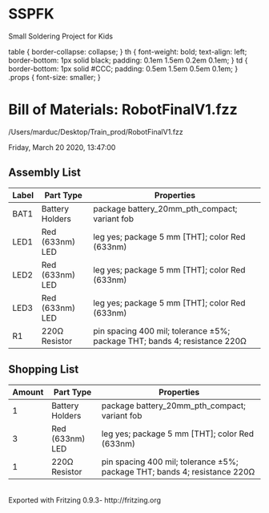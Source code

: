 # SSPFK
Small Soldering Project for Kids

table {
	border-collapse: collapse;
}
th {
	font-weight: bold;
	text-align: left;
	border-bottom: 1px solid black;
	padding: 0.1em 1.5em 0.2em 0.1em;
}
td {
	border-bottom: 1px solid #CCC;
	padding: 0.5em 1.5em 0.5em 0.1em;
}
.props {
	font-size: smaller;
}
</style>
</head>

<body>
<h1>Bill of Materials: RobotFinalV1.fzz</h1>
<p class="meta">/Users/marduc/Desktop/Train_prod/RobotFinalV1.fzz</p>
<p class="meta">Friday, March 20 2020, 13:47:00</p>

<h2>Assembly List</h2>
<table>

  <thead>
   <tr>
    <th>Label</th>
    <th>Part Type</th>
    <th>Properties</th>
    </tr>
  </thead>
  <tbody>
  <tr>
    <td>BAT1</td>
    <td>Battery Holders</td>
    <td class="props">package battery_20mm_pth_compact; variant fob</td>
</tr><tr>
    <td>LED1</td>
    <td>Red (633nm) LED</td>
    <td class="props">leg yes; package 5 mm [THT]; color Red (633nm)</td>
</tr><tr>
    <td>LED2</td>
    <td>Red (633nm) LED</td>
    <td class="props">leg yes; package 5 mm [THT]; color Red (633nm)</td>
</tr><tr>
    <td>LED3</td>
    <td>Red (633nm) LED</td>
    <td class="props">leg yes; package 5 mm [THT]; color Red (633nm)</td>
</tr><tr>
    <td>R1</td>
    <td>220Ω Resistor</td>
    <td class="props">pin spacing 400 mil; tolerance ±5%; package THT; bands 4; resistance 220Ω</td>
</tr>
  </tbody>
</table>
<h2>Shopping List</h2>
<table>
  <thead>
	<tr>
    <th>Amount</th>
    <th>Part Type</th>
    <th>Properties</th>
    </tr>
  </thead>
  <tbody>
<tr>
    <td>1</td>
    <td>Battery Holders</td>
    <td class="props">package battery_20mm_pth_compact; variant fob</td>
</tr><tr>
    <td>3</td>
    <td>Red (633nm) LED</td>
    <td class="props">leg yes; package 5 mm [THT]; color Red (633nm)</td>
</tr><tr>
    <td>1</td>
    <td>220Ω Resistor</td>
    <td class="props">pin spacing 400 mil; tolerance ±5%; package THT; bands 4; resistance 220Ω</td>
</tr>
  </tbody>
</table>
<p class="meta"><br/>Exported with Fritzing 0.9.3- http://fritzing.org</p>
</body>
</html>
